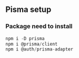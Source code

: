 ## Pisma setup

### Package need to install

```javascript
npm i -D prisma
npm i @prisma/client
npm i @auth/prisma-adapter
```